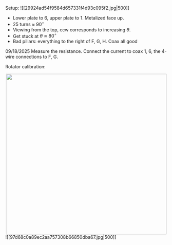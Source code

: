 Setup:
![[29924ad54f9584d657331f4d93c095f2.jpg|500]]
- Lower plate to 6, upper plate to 1. Metalized face up. 
- 25 turns $\approx$ $90^{\circ}$
- Viewing from the top, ccw corresponds to increasing $\theta$.
- Get stuck at $\theta \approx 80^{\circ}$
- Bad pillars: everything to the right of F, G, H. Coax all good 

09/18/2025
Measure the resistance. Connect the current to coax 1, 6, the 4-wire connections to F, G. 

Rotator calibration:
<div style="text-align:center">
<img src="5e2b8f48dced4df33b19a5d3a4c33d64.jpg" width="500">
</div>
![[97d68c0a89ec2aa757308b66850dba67.jpg|500]]
